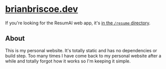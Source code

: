 # [brianbriscoe.dev](https://brianbriscoe.dev)

If you're looking for the ResumAI web app, it's [in the `/resume` directory](https://github.com/Briscoooe/brianbriscoe.dev/tree/main/resume).

## About
This is my personal website. It's totally static and has no dependencies or build step. Too many times I have come back to my personal website after a while and totally forgot how it works so I'm keeping it simple.